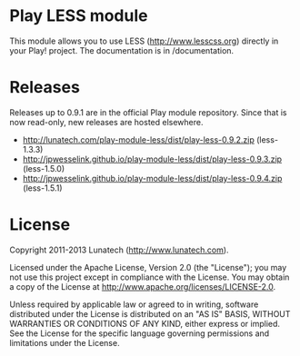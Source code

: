 Play LESS module
================

This module allows you to use LESS (http://www.lesscss.org) directly in your Play! project. The documentation is in /documentation.


Releases
========

Releases up to 0.9.1 are in the official Play module repository. Since that is now read-only, new releases are hosted elsewhere.

* http://lunatech.com/play-module-less/dist/play-less-0.9.2.zip (less-1.3.3)
* http://jpwesselink.github.io/play-module-less/dist/play-less-0.9.3.zip (less-1.5.0)
* http://jpwesselink.github.io/play-module-less/dist/play-less-0.9.4.zip (less-1.5.1)


License
=======

Copyright 2011-2013 Lunatech (http://www.lunatech.com).

Licensed under the Apache License, Version 2.0 (the "License"); you may not use this project except in compliance with the License. You may obtain a copy of the License at http://www.apache.org/licenses/LICENSE-2.0.

Unless required by applicable law or agreed to in writing, software distributed under the License is distributed on an "AS IS" BASIS, WITHOUT WARRANTIES OR CONDITIONS OF ANY KIND, either express or implied. See the License for the specific language governing permissions and limitations under the License.
 
